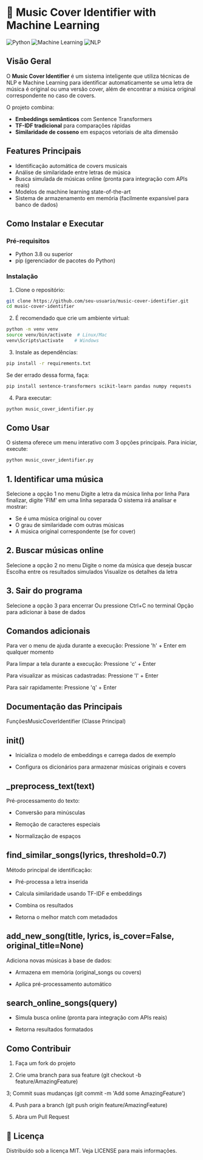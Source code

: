 # 🎵 Music Cover Identifier with Machine Learning

![Python](https://img.shields.io/badge/Python-3.8+-blue.svg)
![Machine Learning](https://img.shields.io/badge/Machine%20Learning-Sentence%20Transformers-orange.svg)
![NLP](https://img.shields.io/badge/NLP-TF--IDF%20%2B%20Embeddings-green.svg)

##  Visão Geral

O **Music Cover Identifier** é um sistema inteligente que utiliza técnicas de NLP e Machine Learning para identificar automaticamente se uma letra de música é original ou uma versão cover, além de encontrar a música original correspondente no caso de covers.

O projeto combina:
- **Embeddings semânticos** com Sentence Transformers
- **TF-IDF tradicional** para comparações rápidas
- **Similaridade de cosseno** em espaços vetoriais de alta dimensão

##  Features Principais

-  Identificação automática de covers musicais
-  Análise de similaridade entre letras de música
-  Busca simulada de músicas online (pronta para integração com APIs reais)
-  Modelos de machine learning state-of-the-art
-  Sistema de armazenamento em memória (facilmente expansível para banco de dados)

##  Como Instalar e Executar

### Pré-requisitos

- Python 3.8 ou superior
- pip (gerenciador de pacotes do Python)

### Instalação

1. Clone o repositório:
```bash
git clone https://github.com/seu-usuario/music-cover-identifier.git
cd music-cover-identifier
```

2. É recomendado que crie um ambiente virtual:
```bash
python -m venv venv
source venv/bin/activate  # Linux/Mac
venv\Scripts\activate    # Windows
```

3. Instale as dependências:
```bash
pip install -r requirements.txt
```

Se der errado dessa forma, faça:
```bash
pip install sentence-transformers scikit-learn pandas numpy requests
```

4. Para executar:
```bash
python music_cover_identifier.py
```

##  Como Usar

O sistema oferece um menu interativo com 3 opções principais. Para iniciar, execute:

```bash
python music_cover_identifier.py
```

## 1. Identificar uma música

Selecione a opção 1 no menu
Digite a letra da música linha por linha
Para finalizar, digite 'FIM' em uma linha separada
O sistema irá analisar e mostrar:
- Se é uma música original ou cover
- O grau de similaridade com outras músicas
- A música original correspondente (se for cover)

## 2. Buscar músicas online

Selecione a opção 2 no menu
Digite o nome da música que deseja buscar
Escolha entre os resultados simulados
Visualize os detalhes da letra

## 3. Sair do programa

Selecione a opção 3 para encerrar
Ou pressione Ctrl+C no terminal
Opção para adicionar à base de dados

## Comandos adicionais

Para ver o menu de ajuda durante a execução:
Pressione 'h' + Enter em qualquer momento

Para limpar a tela durante a execução:
Pressione 'c' + Enter

Para visualizar as músicas cadastradas:
Pressione 'l' + Enter

Para sair rapidamente:
Pressione 'q' + Enter

##  Documentação das Principais

FunçõesMusicCoverIdentifier (Classe Principal)
## __init__()
- Inicializa o modelo de embeddings e carrega dados de exemplo

- Configura os dicionários para armazenar músicas originais e covers

## _preprocess_text(text)
Pré-processamento do texto:

- Conversão para minúsculas

- Remoção de caracteres especiais

- Normalização de espaços

## find_similar_songs(lyrics, threshold=0.7)
Método principal de identificação:

- Pré-processa a letra inserida

- Calcula similaridade usando TF-IDF e embeddings

- Combina os resultados

- Retorna o melhor match com metadados

## add_new_song(title, lyrics, is_cover=False, original_title=None)
Adiciona novas músicas à base de dados:

- Armazena em memória (original_songs ou covers)

- Aplica pré-processamento automático

## search_online_songs(query)
- Simula busca online (pronta para integração com APIs reais)

- Retorna resultados formatados

##  Como Contribuir
1. Faça um fork do projeto

2. Crie uma branch para sua feature (git checkout -b feature/AmazingFeature)

3; Commit suas mudanças (git commit -m 'Add some AmazingFeature')

4. Push para a branch (git push origin feature/AmazingFeature)

5. Abra um Pull Request

## 📄 Licença
Distribuído sob a licença MIT. Veja LICENSE para mais informações.
